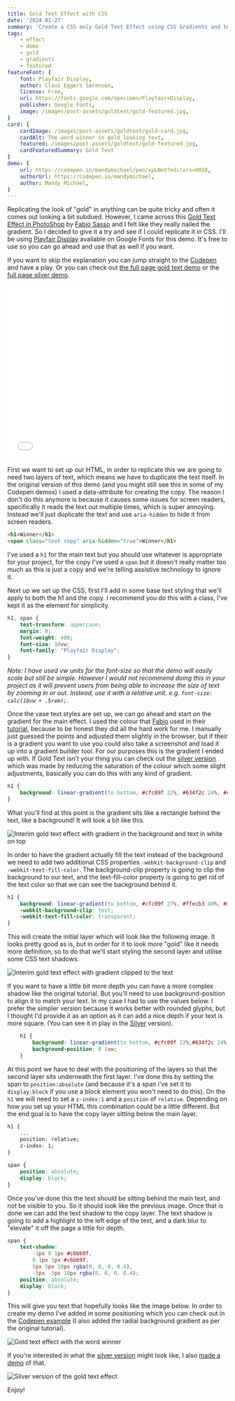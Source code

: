 ```yaml
---
title: Gold Text Effect with CSS
date: '2024-01-27'
summary: 'Create a CSS only Gold Text Effect using CSS Gradients and text shadows. '
tags:
    - effect
    - demo
    - gold
    - gradients
    - featured
featureFont: {
    font: Playfair Display, 
    author: Claus Eggers Sørensen,
    license: Free,
    url: https://fonts.google.com/specimen/Playfair+Display,
    publisher: Google Fonts,   
    image: /images/post-assets/goldtext/gold-featured.jpg,
}
card: {
    cardImage: /images/post-assets/goldtext/gold-card.jpg,
    cardAlt: The word winner in gold looking text,
    featured: /images/post-assets/goldtext/gold-featured.jpg,
    cardFeaturedSummary: Gold Text
}
demo: {
    url: https://codepen.io/mandymichael/pen/xpLNeV?editors=0010,
    authorUrl: https://codepen.io/mandymichael,
    author: Mandy Michael,
}
---
```


Replicating the look of "gold" in anything can be quite tricky and often it comes out looking a bit subdued. However, I came across this <a href="https://design.tutsplus.com/tutorials/how-to-create-a-gold-text-effect-in-photoshop--psd-63">Gold Text Effect in PhotoShop</a> by <a href="https://abduzeedo.com/">Fabio Sasso</a> and I felt like they really nailed the gradient. So I decided to give it a try and see if I could replicate it in CSS. I'll be using <a href="https://fonts.google.com/specimen/Playfair+Display">Playfair Display</a> available on Google Fonts for this demo. It's free to use so you can go ahead and use that as well if you want.

If you want to skip the explanation you can jump straight to the <a href="https://codepen.io/mandymichael/pen/xpLNeV?editors=0010">Codepen</a> and have a play. Or you can check out <a href="/demos/goldtext">the full page gold text demo</a> or the <a href="/demos/silvertext">full page silver demo</a>.

<div class="codepen"><div class="codepen"><iframe height="400" style="width: 100%;" scrolling="no" title="Gold Text Effect" src="//codepen.io/mandymichael/embed/xpLNeV/?height=300&theme-id=dark&default-tab=result" frameBorder="no" allowfullscreen="true"></iframe></div></div>

First we want to set up our HTML, in order to replicate this we are going to need two layers of text, which means we have to duplicate the text itself. In the original version of this demo (and you might still see this in some of my Codepen demos) I used a data-attribute for creating the copy. The reason I don't do this anymore is because it causes some issues for screen readers, specifically it reads the text out multiple times, which is super annoying. Instead we'll just duplicate the text and use `aria-hidden` to hide it from screen readers.

```html
<h1>Winner</h1>
<span class="text copy" aria-hidden="true">Winner</h1>
```
I've used a `h1` for the main text but you should use whatever is appropriate for your project, for the copy I've used a `span` but it doesn't really matter too much as this is just a copy and we're telling assistive technology to ignore it.

Next up we set up the CSS, first I'll add in some base text styling that we'll apply to both the h1 and the copy. I recommend you do this with a class, I've kept it as the element for simplicity. 

```css
h1, span {
    text-transform: uppercase;
    margin: 0;
    font-weight: 400;  
    font-size: 18vw;
    font-family: "Playfair Display";
}
```

*Note: I have used vw units for the font-size so that the demo will easily scale but still be simple. However I would not recommend doing this in your project as it will prevent users from being able to increase the size of text by zooming in or out. Instead, use it with a relative unit. e.g. `font-size: calc(18vw + .5rem);`.*

Once the vase text styles are set up, we can go ahead and start on the gradient for the main effect. I used the colour that <a href="https://abduzeedo.com/">Fabio</a> used in their <a href="https://design.tutsplus.com/tutorials/how-to-create-a-gold-text-effect-in-photoshop--psd-63">tutorial</a>, because to be honest they did all the hard work for me. I manually just guessed the points and adjusted them slightly in the browser, but if their is a gradient you want to use you could also take a screenshot and load it up into a gradient builder tool. For our purposes this is the gradient I ended up with. If Gold Text isn't your thing you can check out the <a href="https://codepen.io/mandymichael/pen/zYbPavV?editors=0100">silver version</a> which was made by reducing the saturation of the colour which some slight adjustments, basically you can do this with any kind of gradient.

```css
h1 {
    background: linear-gradient(to bottom, #cfc09f 22%, #634f2c 24%, #cfc09f 26%, #cfc09f 27%, #ffecb3 40%,#3a2c0f 78%); 
}
```

What you'll find at this point is the gradient sits like a rectangle behind the text, like a background! It will look a bit like this.

![Interim gold text effect with gradient in the background and text in white on top](/images/post-assets/goldtext/goldtext-01.jpg)

In order to have the gradient actually fill the text instead of the background we need to add two additional CSS properties `-webkit-background-clip` and `-webkit-text-fill-color`. The background-clip property is going to clip the background to our text, and the text-fill-color property is going to get rid of the text color so that we can see the background behind it. 

```css
h1 {
    background: linear-gradient(to bottom, #cfc09f 27%, #ffecb3 40%, #3a2c0f 78%); 
    -webkit-background-clip: text;
    -webkit-text-fill-color: transparent;
}
```

This will create the initial layer which will look like the following image. It looks pretty good as is, but in order for it to look more "gold" like it needs more definition, so to do that we'll start styling the second layer and utilise some CSS text shadows.

![Interim gold text effect with gradient clipped to the text](/images/post-assets/goldtext/goldtext-02.jpg)

If you want to have a little bit more depth you can have a more complex shadow like the original tutorial. But you'll need to use background-position to align it to match your text. In my case I had to use the values below. I prefer the simpler version because it works better with rounded glyphs, but I thought I'd provide it as an option as it can add a nice depth if your text is more square. (You can see it in play in the <a href="https://codepen.io/mandymichael/pen/zYbPavV?editors=0100">Silver</a> version).

```css
    h1 {
        background: linear-gradient(to bottom, #cfc09f 22%,#634f2c 24%, #cfc09f 26%, #cfc09f 27%,#ffecb3 40%,#3a2c0f 78%); 
	    background-position: 0 1vw;
    }
```

At this point we have to deal with the positioning of the layers so that the second layer sits underneath the first layer. I've done this by setting the span to `position:absolute` (and because it's a span i've set it to `display:block` if you use a block element you won't need to do this). On the `h1` we will need to set a `z-index:1` and a `position` of `relative`. Depending on how you set up your HTML this combination could be a little different. But the end goal is to have the copy layer sitting below the main layer.

```css
h1 {
    ...
    position: relative;
    z-index: 1;
}

span {
    position: absolute;
    display: block;
}
```

Once you've done this the text should be sitting behind the main text, and not be visible to you. So it should look like the previous image. Once that is done we can add the text shadow to the copy layer. The text shadow is going to add a highlight to the left edge of the text, and a dark blur to "elevate" it off the page a little for depth. 

```css
span {
    text-shadow: 
        -1px 0 1px #c6bb9f, 
        0 1px 1px #c6bb9f, 
        5px 5px 10px rgba(0, 0, 0, 0.4),
        -5px -5px 10px rgba(0, 0, 0, 0.4);
    position: absolute;
    display: block;
}

```

This will give you text that hopefully looks like the image below. In order to create my demo I've added in some positioning which you can check out in the <a href="https://codepen.io/mandymichael/pen/xpLNeV?editors=0010">Codepen example</a> (I also added the radial background gradient as per the original tutorial). 

![Gold text effect with the word winner](/images/post-assets/goldtext/winner-final.jpg)

If you're interested in what the <a href="https://codepen.io/mandymichael/pen/zYbPavV?editors=0100">silver version</a> might look like, I also <a href="https://codepen.io/mandymichael/pen/zYbPavV?editors=0100">made a demo</a> of that. 

![Silver version of the gold text effect](/images/post-assets/goldtext/silver-text.jpg)

Enjoy!
